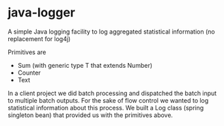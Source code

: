 java-logger
===========

A simple Java logging facility to log aggregated statistical information (no replacement for log4j)

Primitives are
* Sum (with generic type T that extends Number)
* Counter
* Text

In a client project we did batch processing and dispatched the batch input to multiple batch outputs. For the sake of flow control we wanted to log statistical information about this process. We built a Log class (spring singleton bean) that provided us with the primitives above.
